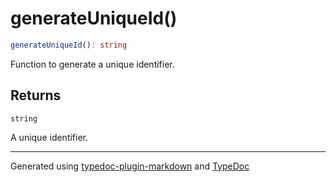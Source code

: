 # generateUniqueId()

```ts
generateUniqueId(): string
```

Function to generate a unique identifier.

## Returns

`string`

A unique identifier.

***

Generated using [typedoc-plugin-markdown](https://www.npmjs.com/package/typedoc-plugin-markdown) and [TypeDoc](https://typedoc.org/)
